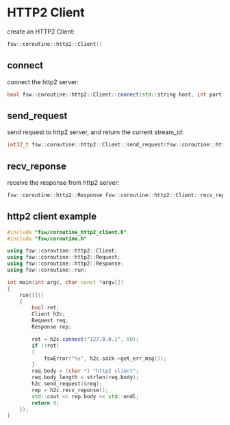# HTTP2 Client

create an HTTP2 Client:

```cpp
fsw::coroutine::http2::Client()
```

## connect

connect the http2 server:

```cpp
bool fsw::coroutine::http2::Client::connect(std::string host, int port)
```

## send_request

send request to http2 server, and return the current stream_id:

```cpp
int32_t fsw::coroutine::http2::Client::send_request(fsw::coroutine::http2::Request *req)
```

## recv_reponse

receive the response from http2 server:

```cpp
fsw::coroutine::http2::Response fsw::coroutine::http2::Client::recv_reponse()
```

## http2 client example

```cpp
#include "fsw/coroutine_http2_client.h"
#include "fsw/coroutine.h"

using fsw::coroutine::http2::Client;
using fsw::coroutine::http2::Request;
using fsw::coroutine::http2::Response;
using fsw::coroutine::run;

int main(int argc, char const *argv[])
{
    run([]()
    {
        bool ret;
        Client h2c;
        Request req;
        Response rep;

        ret = h2c.connect("127.0.0.1", 80);
        if (!ret)
        {
            fswError("%s", h2c.sock->get_err_msg());
        }
        req.body = (char *) "http2 client";
        req.body_length = strlen(req.body);
        h2c.send_request(&req);
        rep = h2c.recv_reponse();
        std::cout << rep.body << std::endl;
        return 0;
    });
}
```
